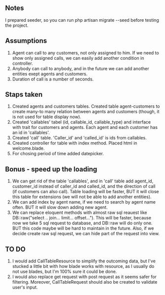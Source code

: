 ## Notes
I prepared seeder, so you can run php artisan migrate --seed before testing the project.

## Assumptions
1) Agent can call to any customers, not only assigned to him. If we need to show only assigned calls, we can easily add another condition in controller.
2) Anybody can call to anybody, and in the future we can add another entities exept agents and customers.
3) Duration of call is a number of seconds.

## Staps taken
1) Created agents and customers tables. Created table agent-customers to create many-to many relation between agents and customers (though, it is not used for table display now).
2) Created 'callables' tabel (id, callable_id, callable_type) and interface with trait for customers and agents. Each agent and each customer has an id in 'callables'.
3) Created 'call' table. 'Caller_id' and 'called_id' is ids from callables.
4) Created controller for table with index method. Placed html in welcome.blade.
5) For chosing period of time added datepicker.

## Bonus - speed up the loading
1) We can get rid of the table 'callables', and in 'call' table add agent_id, customer_id instead of caller_id and called_id, and the direction of call (if customers can also call). Table loading will be faster, BUT it will close this table for extensions (we will not be able to add another entities).
2) We can add index by agent name, if we need to search by agent name often. BUT it will slow down adding new agent.
3) We can replace eloquent methods with almost raw sql reauest like DB::raw("select .. join... limit... offset..."). This will be faster, because now we take 5 sql request to database, and DB::raw will do only one. BUT this code maybe will be hard to maintain in the future. Also, if we decide create raw sql request, we can hide part of the request into view. 

## TO DO
1) I would add CallTableResource to simplify the outcoming data, but I've stucked a little bit with how blade works with resource, as I usually do not use blades, but I'm 100% sure it could be done.
2) I would also replace get request with post request as it seems safer for filtering. Moreover, CallTableRequest should also be created to validate user's input.
